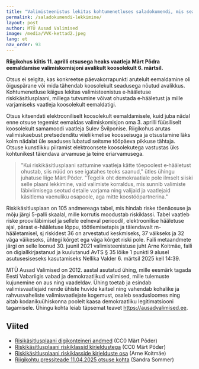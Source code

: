 ```yaml
---
title: "Valimisteenistus lekitas kohtumenetluses saladokumendi, mis seadvat ohtu e‑hääletuse"
permalink: /saladokumendi-lekkimine/
layout: post
author: MTÜ Ausad Valimised
image: /media/VVK-kettad2.jpeg
lang: et
nav_order: 93
---
```


__Riigikohus kiitis 11. aprilli otsusega heaks vaatleja Märt Põdra eemaldamise valimiskomisjoni avalikult koosolekult 6. märtsil.__

Otsus ei selgita, kas konkreetse päevakorrapunkti arutelult eemaldamine oli õiguspärane või mida tähendab koosolekult seadusega nõutud avalikkus. Kohtumenetluse käigus lekitas valimisteenistus e‑hääletuse riskikäsitlusplaani, millega tutvumine võivat ohustada e‑hääletust ja mille varjamiseks vaatleja koosolekult eemaldatigi.

Otsus kitsendati elektrooniliselt koosolekult eemaldamisele, kuid juba nädal enne otsuse tegemist eemaldas valimiskomisjon oma 3. aprilli füüsiliselt koosolekult samamoodi vaatleja Sulev Švilponise. Riigikohus arutas valimiskaebust pretsedenditu viieliikmelise koosseisuga ja otsustamine läks kolm nädalat üle seaduses lubatud seitsme tööpäeva pikkuse tähtaja. Otsuse kunstlikku piiramist elektroonsete koosolekutega vastustas üks kohtunikest täiendava arvamuse ja teine eriarvamusega.

> "Kui riskikäsitlusplaani sattumine vaatleja kätte tõepoolest e‑hääletust ohustab, siis nüüd on see igatahes teoks saanud," ütles ühingu juhatuse liige Märt Põder. "Tegelik oht demokraatiale pole ilmselt siiski selle plaani lekkimine, vaid valimiste korraldus, mis sunnib valimiste läbiviimisega seotud detaile varjama ning valijaid ja vaatlejaid käsitlema vaenuliku osapoole, aga mitte koostööpartnerina."

Riskikäsitlusplaan on 105 andmereaga tabel, mis hindab riske tõenäosuse ja mõju järgi 5-palli skaalal, mille korrutis moodustab riskiklassi. Tabel vaatleb riske prooviläbimisel ja sellele eelneval perioodil, elektroonilise hääletuse ajal, pärast e-hääletuse lõppu, töötlemisetapis ja täiendavalt m-hääletamisel, sj riskidest 36 on arvestatud keskmiseks, 37 väikseks ja 32 väga väikeseks, ühtegi kõrget ega väga kõrget riski pole. Faili metaandmete järgi on selle loonud 30. juunil 2021 valimisteenistuse juht Arne Koitmäe, faili on digiallkirjastanud ja kuulutanud AvTS § 35 lõike 1 punkti 9 alusel asutusesiseseks kasutamiseks Nellika Valder 6. märtsil 2025 kell 14:39.

MTÜ Ausad Valimised on 2012. aastal asutatud ühing, mille eesmärk tagada Eesti Vabariigis vabad ja demokraatlikud valimised, mille tulemuste kujunemine on aus ning vaadeldav. Ühing toetab ja esindab valimisvaatlejaid nende ühiste huvide kaitsel ning vahendab kohalike ja rahvusvaheliste valimisvaatlejate kogemust, osaleb seadusloomes ning aitab kodanikuühiskonna poolelt kaasa demokraatliku legitimatsiooni tagamisele. Ühingu kohta leiab täpsemat teavet https://ausadvalimised.ee.

## Viited

* [Risikäsitlusplaani digikonteineri andmed](https://gafgaf.infoaed.ee/images/nellika-leke.png) (CC0 Märt Põder)
* [Riskikäsitlusplaani riskiklassid kirjeldustega](https://gafgaf.infoaed.ee/images/riskikirjeldused.png) (CC0 Märt Põder)
* [Riskikäsitlusplaani riskiklasside kirjelduste osa](https://gafgaf.infoaed.ee/files/4.%20EHS%20riskid%202021_t%C3%A4iendatud-03_2024_klassid.xlsx) (Arne Koitmäe)
* [Riigikohtu pressiteade 11.04.2025 otsuse kohta](https://www.riigikohus.ee/et/uudiste-arhiiv/riigikohus-selgitas-vabariigi-valimiskomisjoni-istungite-jalgimise-voimalusi) (Sandra Sommer)
